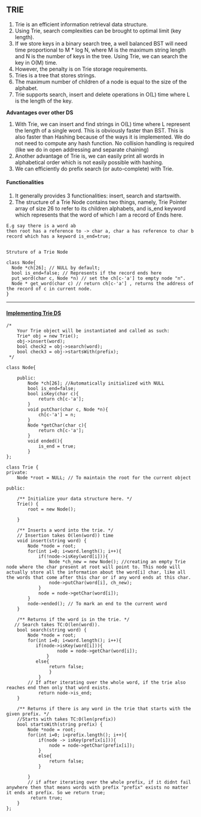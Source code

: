 ## TRIE

1. Trie is an efficient information retrieval data structure.  
2. Using Trie, search complexities can be brought to optimal limit (key length).  
3. If we store keys in a binary search tree, a well balanced BST will need time proportional to M * log N, where M is the maximum string length and N is the number of keys in the tree. Using Trie, we can search the key in O(M) time.
4. However, the penalty is on Trie storage requirements.
5. Tries is a tree that stores strings. 
6. The maximum number of children of a node is equal to the size of the alphabet.
7. Trie supports search, insert and delete operations in O(L) time where L is the length of the key.

**Advantages over other DS**

1. With Trie, we can insert and find strings in O(L) time where L represent the length of a single word. This is obviously faster than BST. This is also faster than Hashing because of the ways it is implemented. We do not need to compute any hash function. No collision handling is required (like we do in open addressing and separate chaining)
2. Another advantage of Trie is, we can easily print all words in alphabetical order which is not easily possible with hashing.
3. We can efficiently do prefix search (or auto-complete) with Trie.

#### Functionalities

1. It generally provides 3 functionalities: insert, search and startswith.
2. The structure of a Trie Node contains two things, namely, Trie Pointer array of size 26 to refer to its children alphabets, and is_end keyword which represents that the word of which I am a record of Ends here.
```
E.g say there is a word ab
then root has a reference to -> char a, char a has reference to char b record which has a keyword is_end=true;


Struture of a Trie Node

class Node{
  Node *ch[26]; // NULL by default;
  bool is_end=false; // Represents if the record ends here
  put_word(char c, Node *n) // set the ch[c-'a'] to empty node "n".
  Node * get_word(char c) // return ch[c-'a'] , returns the address of the record of c in current node.
}

```

---

#### [Implementing Trie DS](https://www.codingninjas.com/codestudio/problems/implement-trie_631356?utm_source=youtube&utm_medium=affiliate&utm_campaign=striver_tries_videos&leftPanelTab=0)

```
/*
    Your Trie object will be instantiated and called as such:
    Trie* obj = new Trie();
    obj->insert(word);
    bool check2 = obj->search(word);
    bool check3 = obj->startsWith(prefix);
 */

class Node{
    
    public:
        Node *ch[26]; //Automatically initialized with NULL
        bool is_end=false;
        bool isKey(char c){
            return ch[c-'a'];
        }
        void putChar(char c, Node *n){
            ch[c-'a'] = n;
        }
        Node *getChar(char c){
            return ch[c-'a'];
        }
        void ended(){
            is_end = true;
        }
};

class Trie {
private:
    Node *root = NULL; // To maintain the root for the current object
    
public:

    /** Initialize your data structure here. */
    Trie() {
        root = new Node();
        
    }

    /** Inserts a word into the trie. */
    // Insertion takes O(len(word)) time
    void insert(string word) {
        Node *node = root;
        for(int i=0; i<word.length(); i++){
            if(!node->isKey(word[i])){
                Node *ch_new = new Node(); //creating an empty Trie node where the char present at root will point to. This node will actually store all the information about the word[i] char, like all the words that come after this char or if any word ends at this char.
                node->putChar(word[i], ch_new);
            }
            node = node->getChar(word[i]);
        }
        node->ended(); // To mark an end to the current word
    }

    /** Returns if the word is in the trie. */
   // Search takes TC:O(len(word)).
    bool search(string word) {
        Node *node = root;
        for(int i=0; i<word.length(); i++){
           if(node->isKey(word[i])){
                   node = node->getChar(word[i]);
               }
           else{
                return false;
                }   
            }
        // If after iterating over the whole word, if the trie also reaches end then only that word exists.
            return node->is_end;
    }

    /** Returns if there is any word in the trie that starts with the given prefix. */
    //Starts with takes TC:O(len(prefix)) 
    bool startsWith(string prefix) {
        Node *node = root;
        for(int i=0; i<prefix.length(); i++){
            if(node -> isKey(prefix[i])){
                node = node->getChar(prefix[i]);   
            }
            else{
                return false;
            }
               
        }
        // if after iterating over the whole prefix, if it didnt fail anywhere then that means words with prefix "prefix" exists no matter it ends at prefix. So we return true;
         return true;
    }
};
```
